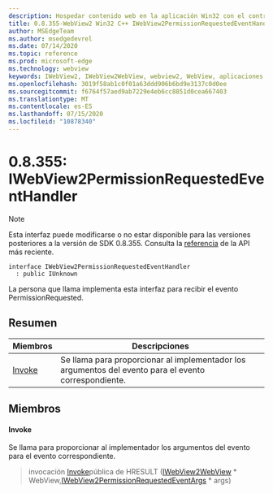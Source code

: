```yaml
---
description: Hospedar contenido web en la aplicación Win32 con el control Microsoft Edge WebView2
title: 0.8.355-WebView2 Win32 C++ IWebView2PermissionRequestedEventHandler
author: MSEdgeTeam
ms.author: msedgedevrel
ms.date: 07/14/2020
ms.topic: reference
ms.prod: microsoft-edge
ms.technology: webview
keywords: IWebView2, IWebView2WebView, webview2, WebView, aplicaciones Win32, Win32, Edge
ms.openlocfilehash: 3019f58ab1c0f01a63ddd906b6bd9e3137c0d0ee
ms.sourcegitcommit: f6764f57aed9ab7229e4eb6cc8851d0cea667403
ms.translationtype: MT
ms.contentlocale: es-ES
ms.lasthandoff: 07/15/2020
ms.locfileid: "10878340"
---
```

# 0.8.355: IWebView2PermissionRequestedEventHandler 

> [!NOTE]
> Esta interfaz puede modificarse o no estar disponible para las versiones posteriores a la versión de SDK 0.8.355. Consulta la [referencia](../../../webview2-api-reference.md) de la API más reciente.

```
interface IWebView2PermissionRequestedEventHandler
  : public IUnknown
```

La persona que llama implementa esta interfaz para recibir el evento PermissionRequested.

## Resumen

 Miembros                        | Descripciones
--------------------------------|---------------------------------------------
[Invoke](#invoke) | Se llama para proporcionar al implementador los argumentos del evento para el evento correspondiente.

## Miembros

#### Invoke 

Se llama para proporcionar al implementador los argumentos del evento para el evento correspondiente.

> invocación [Invoke](#invoke)pública de HRESULT ([IWebView2WebView](IWebView2WebView.md) * WebView,[IWebView2PermissionRequestedEventArgs](IWebView2PermissionRequestedEventArgs.md) * args)

